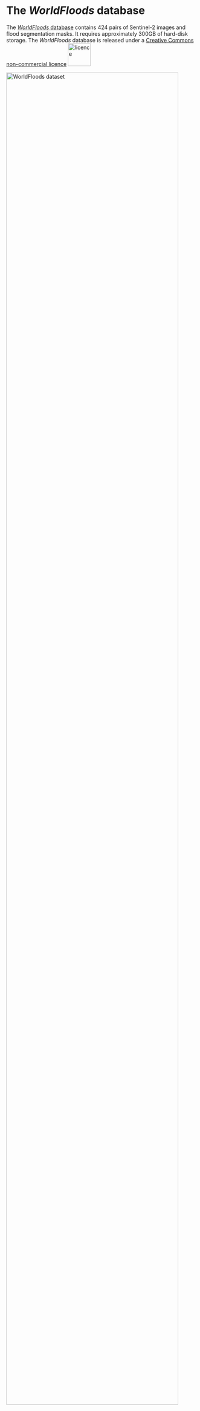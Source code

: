 # The *WorldFloods* database

The [*WorldFloods* database](https://www.nature.com/articles/s41598-021-86650-z) contains 424 pairs of Sentinel-2 images and flood segmentation masks. 
It requires approximately 300GB of hard-disk storage. The *WorldFloods* database is released under a [Creative Commons non-commercial licence](https://creativecommons.org/licenses/by-nc/4.0/legalcode.txt) 
<img src="https://mirrors.creativecommons.org/presskit/buttons/88x31/png/by-nc.png" alt="licence" width="60"/>

<img align="center" width="95%" src="https://github.com/spaceml-org/ml4floods/blob/main/jupyterbook/content/prep/images/worldfloods_v1.png" alt="WorldFloods dataset">


## Download the data from the Google Drive

A subset of the data and the pretrained models are available in this [public Google Drive folder](https://drive.google.com/folderview?id=1dqFYWetX614r49kuVE3CbZwVO6qHvRVH). 

If you want to use this data from the Google Colab you can *'add a shortcut to your Google Drive'* from the [public Google Drive folder](https://drive.google.com/folderview?id=1dqFYWetX614r49kuVE3CbZwVO6qHvRVH) and mount that directory:

```python
from google.colab import drive
drive.mount('/content/drive')
!ls '/content/drive/My Drive/Public WorldFloods Dataset'
```

Alternatively you can download it manually from that folder or even automatically with the [gdown](https://github.com/wkentaro/gdown) package. 

```bash
gdown --id 11O6aKZk4R6DERIx32o4mMTJ5dtzRRKgV
```

## Download the data from the Google Bucket

The database is available in this Google bucket: `gs://ml4cc_data_lake/2_PROD/2_Mart/worldfloods_v1_0/`. This Google bucket is in *requester pays* mode, hence you'd need a GCP project to download the data. To download the entire dataset run:

```bash
gsutil -u your-project cp gs://ml4cc_data_lake/2_PROD/2_Mart/worldfloods_v1_0/worldfloods_v1_0.zip .
```

If you want only an specific subset (train, train_sample, val or test) run:

```bash
gsutil -u your-project cp gs://ml4cc_data_lake/2_PROD/2_Mart/worldfloods_v1_0/train_v1_0.zip .
gsutil -u your-project cp gs://ml4cc_data_lake/2_PROD/2_Mart/worldfloods_v1_0/train_sample_v1_0.zip .
gsutil -u your-project cp gs://ml4cc_data_lake/2_PROD/2_Mart/worldfloods_v1_0/val_v1_0.zip .
gsutil -u your-project cp gs://ml4cc_data_lake/2_PROD/2_Mart/worldfloods_v1_0/test_v1_0.zip .
```

If you want to download the pre-trained models of [this work](https://www.nature.com/articles/s41598-021-86650-z) run:

```bash
mkdir WFV1_scnn20
gsutil -u your-project cp gs://ml4cc_data_lake/2_PROD/2_Mart/2_MLModelMart/WFV1_scnn20/config.json WFV1_scnn20/
gsutil -u your-project cp gs://ml4cc_data_lake/2_PROD/2_Mart/2_MLModelMart/WFV1_scnn20/model.pt WFV1_scnn20/

mkdir WFV1_unet
gsutil -u your-project cp gs://ml4cc_data_lake/2_PROD/2_Mart/2_MLModelMart/WFV1_unet/config.json WFV1_unet/
gsutil -u your-project cp gs://ml4cc_data_lake/2_PROD/2_Mart/2_MLModelMart/WFV1_unet/model.pt WFV1_unet/
```


If you find this work useful please cite:

```
@article{mateo-garcia_towards_2021,
	title = {Towards global flood mapping onboard low cost satellites with machine learning},
	volume = {11},
	issn = {2045-2322},
	doi = {10.1038/s41598-021-86650-z},
	number = {1},
	urldate = {2021-04-01},
	journal = {Scientific Reports},
	author = {Mateo-Garcia, Gonzalo and Veitch-Michaelis, Joshua and Smith, Lewis and Oprea, Silviu Vlad and Schumann, Guy and Gal, Yarin and Baydin, Atılım Güneş and Backes, Dietmar},
	month = mar,
	year = {2021},
	pages = {7249},
}
```
